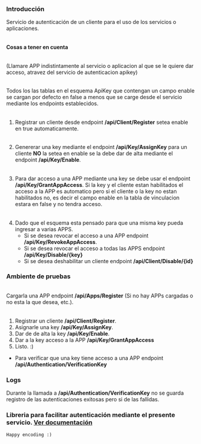 ### Introducción
Servicio de autenticación de un cliente para el uso de los servicios o aplicaciones.
######
#### Cosas a tener en cuenta
######
(Llamare APP indistintamente al servicio o aplicacion al que se le quiere dar acceso, atravez del servicio de autenticacion apikey)
######
Todos los las tablas en el esquema ApiKey que contengan un campo enable se cargan por defecto en false a menos que se carge desde el servicio mediante los endpoints establecidos.
######
1. Registrar un cliente desde endpoint **/api/Client/Register** setea enable en true automaticamente.
######
2. Genererar una key mediante el endpoint **/api/Key/AssignKey** para un cliente **NO** la setea en enable se la debe dar de alta mediante el endpoint **/api/Key/Enable**.
######
3. Para dar acceso a una APP mediante una key se debe usar el endpoint **/api/Key/GrantAppAccess**. Si la key y el cliente estan habilitados el acceso a la APP es automatico pero si el cliente o la key no estan habilitados no, es decir el campo enable en la tabla de vinculacion estara en false y no tendra acceso.
######
4. Dado que el esquema esta pensado para que una misma key pueda ingresar a varias APPS.
    - Si se desea revocar el acceso a una APP endpoint **/api/Key/RevokeAppAccess**.
    - Si se desea revocar el acceso a todas las APPS endpoint **/api/Key/Disable/{key}**
    - Si se desea deshabilitar un cliente endpoint **/api/Client/Disable/{id}**


### Ambiente de pruebas
######
Cargarla una APP endpoint **/api/Apps/Register** (Si no hay APPs cargadas o no esta la que desea, etc.).
######
1. Registrar un cliente **/api/Client/Register**.
2. Asignarle una key **/api/Key/AssignKey**.
3. Dar de de alta la key **/api/Key/Enable**.
4. Dar a la key acceso a la APP **/api/Key/GrantAppAccess**
5. Listo. :)

- Para verificar que una key tiene acceso a una APP  endpoint **/api/Authentication/VerificationKey**

### Logs
Durante la llamada a **/api/Authentication/VerificationKey** no se guarda registro de las autenticaciones exitosas pero si de las fallidas.


### Libreria para facilitar autenticación mediante el presente servicio. [Ver documentación](https://devs.fepba.gov.ar/tfs/Perifericos/APIKEY/_git/APIKEY_Libreria?path=%2FREADME.md&version=GBmaster&_a=preview)

    Happy encoding :)